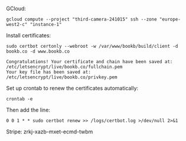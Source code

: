 GCloud:

```
gcloud compute --project "third-camera-241015" ssh --zone "europe-west2-c" "instance-1"
```

Install certificates:

```
sudo certbot certonly --webroot -w /var/www/bookb/build/client -d bookb.co -d www.bookb.co

Congratulations! Your certificate and chain have been saved at:
/etc/letsencrypt/live/bookb.co/fullchain.pem
Your key file has been saved at:
/etc/letsencrypt/live/bookb.co/privkey.pem
```

Set up crontab to renew the certificates automatically:

```
crontab -e
```

Then add the line:

```
0 0 1 * * sudo certbot renew >> /logs/certbot.log >/dev/null 2>&1
```

Stripe: zrkj-xazb-mxet-ecmd-twbm
